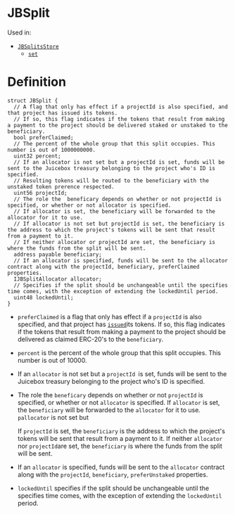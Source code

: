 # JBSplit

Used in:

* [`JBSplitsStore`](../contracts/jbsplitsstore/)
  * [`set`](../contracts/jbsplitsstore/write/set.md)

# Definition

```solidity
struct JBSplit {
  // A flag that only has effect if a projectId is also specified, and that project has issued its tokens.
  // If so, this flag indicates if the tokens that result from making a payment to the project should be delivered staked or unstaked to the beneficiary.
  bool preferClaimed;
  // The percent of the whole group that this split occupies. This number is out of 1000000000.
  uint32 percent;
  // If an allocator is not set but a projectId is set, funds will be sent to the Juicebox treasury belonging to the project who's ID is specified.
  // Resulting tokens will be routed to the beneficiary with the unstaked token prerence respected.
  uint56 projectId;
  // The role the  beneficary depends on whether or not projectId is specified, or whether or not allocator is specified.
  // If allocator is set, the beneficiary will be forwarded to the allocator for it to use.
  // If allocator is not set but projectId is set, the beneficiary is the address to which the project's tokens will be sent that result from a payment to it.
  // If neither allocator or projectId are set, the beneficiary is where the funds from the split will be sent.
  address payable beneficiary;
  // If an allocator is specified, funds will be sent to the allocator contract along with the projectId, beneficiary, preferClaimed properties.
  IJBSplitAllocator allocator;
  // Specifies if the split should be unchangeable until the specifies time comes, with the exception of extending the lockedUntil period.
  uint48 lockedUntil;
}
```

* `preferClaimed` is a flag that only has effect if a `projectId` is also specified, and that project has [`issued`](../contracts/jbtokenstore/write/issuefor.md)its tokens. If so, this flag indicates if the tokens that result from making a payment to the project should be delivered as claimed ERC-20's to the `beneficiary`.
* `percent` is the percent of the whole group that this split occupies. This number is out of 10000.
* If an `allocator` is not set but a `projectId `is set, funds will be sent to the Juicebox treasury belonging to the project who's ID is specified.
*   The role the `beneficary` depends on whether or not `projectId` is specified, or whether or not `allocator` is specified. If `allocator` is set, the `beneficiary` will be forwarded to the `allocator` for it to use. `pallocator` is not set but

    If `projectId` is set, the `beneficiary` is the address to which the project's tokens will be sent that result from a payment to it. If neither `allocator` nor `projectId`are set, the `beneficiary` is where the funds from the split will be sent.
* If an `allocator` is specified, funds will be sent to the `allocator` contract along with the `projectId`, `beneficiary`, `preferUnstaked` properties.
* `lockedUntil` specifies if the split should be unchangeable until the specifies time comes, with the exception of extending the `lockedUntil` period.
